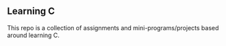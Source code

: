 ## Learning C
This repo is a collection of assignments and mini-programs/projects based around learning C. 
